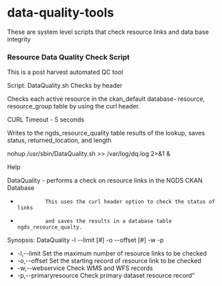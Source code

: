 # data-quality-tools
These are system level scripts that check resource links and data base integrity

### Resource Data Quality Check Script

This is a post harvest automated QC tool

Script: DataQuality.sh
Checks by header

Checks each active resource in the ckan_default database- resource, resource_group table by using the curl header.

CURL Timeout - 5 seconds 

Writes to the ngds_resource_quality table results of the lookup, saves status, returned_location, and length

nohup /usr/sbin/DataQuality.sh >> /var/log/dq.log 2>&1 &

Help 

DataQuality - performs a check on resource links in the NGDS CKAN Database 
*              This uses the curl header option to check the status of links
*              and saves the results in a database table ngds_resource_qualty.

Synopsis:  DataQuality -l --limit [#]  -o --offset [#] -w -p
*    -l,--limit    Set the maximum number of resource links to be checked
*    -o,--offset   Set the starting record of resource link to be checked
*    -w,--webservice        Check WMS and WFS records
*    -p,--primaryresource   Check primary dataset resource record"

